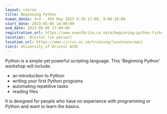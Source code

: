 ```yaml
---
layout: course
title: Beginning Python
human_dates: 3rd - 4th May 2023 9:30-17:00, 9:00-16:00 
start_date: 2023-05-05 14:00:00
end_date: 2023-05-05 17:00:00
registration_url: https://www.eventbrite.co.uk/e/beginning-python-tickets-626223109177
location:  Bristol (in person)
location_url: https://www.cirrus.ac.uk/training/locations/epcc
tier2: University of Bristol ACRC
---
```



Python is a simple yet powerful scripting language. This 'Beginning Python' workshop will include:

- an introduction to Python
- writing your first Python programs
- automating repetitive tasks
- reading files

It is designed for people who have no experience with programming or Python and want to learn the basics.



